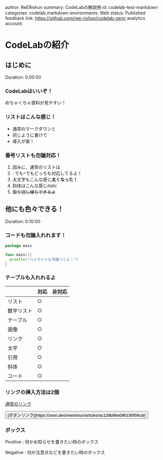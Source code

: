 author: ReERishun
summary: CodeLabの解説用
id: codelab-test-markdown
categories: codelab,markdown
environments: Web
status: Published
feedback link: https://github.com/ree-rishun/codelab-zenn
analytics account:

# CodeLabの紹介

## はじめに
Duration: 0:05:00

### CodeLabはいいぞ！
めちゃくちゃ資料が見やすい！

### リストはこんな感じ！

- 通常のマークダウンと
- 同じように書けて
- 導入が楽！

### 番号リストも勿論対応！

1. 因みに、通常のリストは
2. `-`でも`*`でもどっちも対応してるよ！
3. 太文字もこんな感じ**太くなった！**
4. 斜体はこんな感じ*italic*
5. ~~取り消し線もできるよ~~


## 他にも色々できる！
Duration: 0:10:00


### コードも勿論入れれます！

```go
package main

func main(){
  println("ハイライトも勿論つくよ！")
}
```

### テーブルも入れれるよ
|            | 対応 | 非対応 |
| ---------- | ---- | ------ |
| リスト　　 | ○   |  |
| 数字リスト | ○   |  |
| テーブル　 | ○   |  |
| 画像　　　 | ○   |  |
| リンク     | ○   |  |
| 太字       | ○   |  |
| 引用       | ○   |  |
| 斜体       | ○   |  |
| コード     | ○   |  |

### リンクの挿入方法は2個
[通常のリンク](https://zenn.dev/reerishun/articles/ac128b86e090195f59cd/)

<button>
  [ボタンリンク](https://zenn.dev/reerishun/articles/ac128b86e090195f59cd/)
</button>


### ボックス
Positive
: 何かお知らせを書きたい時のボックス

Negative
: 何か注意点などを書きたい時のボックス
